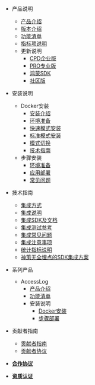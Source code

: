 
<!-- _sidebar.md -->
  
- 产品说明
  - [产品介绍](/introduce.md)
  - [版本介绍](/version.md)
  - [功能清单](/funclist.md)
  - [指标项说明](/indicator-desc.md)
  <!-- - [更新说明](/changelog.md) -->
  - 更新说明
    - [CPD企业版](/changelog/cdp.md)
    - [PRO专业版](/changelog/pro.md)
    - [鸿蒙SDK](/changelog/hmsdk.md)
    - [社区版](/changelog/community.md)

- 安装说明
  - Docker安装
    - [安装介绍](/docker_installation/introduce.md)
    - [环境准备](/docker_installation/preperation.md)
    - [快速模式安装](/docker_installation/quickmode.md)
    - [标准模式安装](/docker_installation/standard.md)
    - [模式切换](/docker_installation/modetoggle.md)
    - [技术指南](/docker_installation/tutorials.md)
  - 步骤安装
    - [环境准备](/installation/preparation.md)
    - [应用部署](/installation/deployment.md)
    - [常见问题](/installation/question.md)

- 技术指南
  - [集成方式](/integration/introduce.md)
  - [集成说明](/integration/method.md)
  - [集成SDK及文档](/integration/document.md)
  - [集成测试参考](/integration/reference.md)
  - [集成常见问题](/tutorials/faq.md)
  - [集成注意事项](/tutorials/notes.md)
  - [统计指标说明](/tutorials/statindicator.md)
  - [神策无全埋点的SDK集成方案](/tutorials/ClkViewIntegrated.md)
  <!-- - 常见问题
    - [埋点集成相关](/tutorials/faq.md) -->
- 系列产品
  - AccessLog
    - [产品介绍](/accesslog/introduce.md)
    - [功能清单](/accesslog/funclist.md)
    - 安装说明
      - [Docker安装](/accesslog/installation.md)
      - [步骤部署](/accesslog/deployment.md)
- 贡献者指南
  - [贡献者指南](/contributor/guide.md)
  - [贡献者协议](/contributor/agreement.md)
- [**合作协议**](/license.md)
- [**资质认证**](/certification.md)
